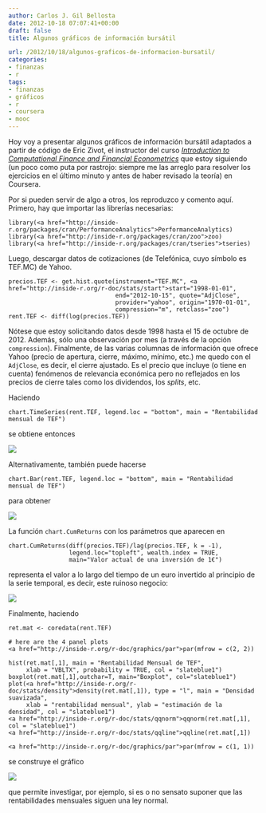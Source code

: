 ```yaml
---
author: Carlos J. Gil Bellosta
date: 2012-10-18 07:07:41+00:00
draft: false
title: Algunos gráficos de información bursátil

url: /2012/10/18/algunos-graficos-de-informacion-bursatil/
categories:
- finanzas
- r
tags:
- finanzas
- gráficos
- r
- coursera
- mooc
---
```


Hoy voy a presentar algunos gráficos de información bursátil adaptados a partir de código de Eric Zivot, el instructor del curso [_Introduction to Computational Finance and Financial Econometrics_](http://class.coursera.org/compfinance-2012-001) que estoy siguiendo (un poco como puta por rastrojo: siempre me las arreglo para resolver los ejercicios en el último minuto y antes de haber revisado la teoría) en Coursera.

Por si pueden servir de algo a otros, los reproduzco y comento aquí. Primero, hay que importar las librerías necesarias:



    library(<a href="http://inside-r.org/packages/cran/PerformanceAnalytics">PerformanceAnalytics)
    library(<a href="http://inside-r.org/packages/cran/zoo">zoo)
    library(<a href="http://inside-r.org/packages/cran/tseries">tseries)



Luego, descargar datos de cotizaciones (de Telefónica, cuyo símbolo es TEF.MC) de Yahoo.



    precios.TEF <- get.hist.quote(instrument="TEF.MC", <a href="http://inside-r.org/r-doc/stats/start">start="1998-01-01",
                                  end="2012-10-15", quote="AdjClose",
                                  provider="yahoo", origin="1970-01-01",
                                  compression="m", retclass="zoo")
    rent.TEF <- diff(log(precios.TEF))



Nótese que estoy solicitando datos desde 1998 hasta el 15 de octubre de 2012. Además, sólo una observación por mes (a través de la opción `compression`). Finalmente, de las varias columnas de información que ofrece Yahoo (precio de apertura, cierre, máximo, mínimo, etc.) me quedo con el `AdjClose`, es decir, el cierre ajustado. Es el precio que incluye (o tiene en cuenta) fenómenos de relevancia económica pero no reflejados en los precios de cierre tales como los dividendos, los _splits_, etc.

Haciendo



    chart.TimeSeries(rent.TEF, legend.loc = "bottom", main = "Rentabilidad mensual de TEF")



se obtiene entonces

[![](/wp-uploads/2012/10/rentabilidad_TEF-300x245.png)
](/wp-uploads/2012/10/rentabilidad_TEF.png)

Alternativamente, también puede hacerse



    chart.Bar(rent.TEF, legend.loc = "bottom", main = "Rentabilidad mensual de TEF")



para obtener

[![](/wp-uploads/2012/10/rentabilidad_TEF_barras-300x245.png)
](/wp-uploads/2012/10/rentabilidad_TEF_barras.png)

La función `chart.CumReturns` con los parámetros que aparecen en



    chart.CumReturns(diff(precios.TEF)/lag(precios.TEF, k = -1),
                     legend.loc="topleft", wealth.index = TRUE,
                     main="Valor actual de una inversión de 1€")



representa el valor a lo largo del tiempo de un euro invertido al principio de la serie temporal, es decir, este ruinoso negocio:

[![](/wp-uploads/2012/10/rentabilidad_1_euro_TEF-300x245.png)
](/wp-uploads/2012/10/rentabilidad_1_euro_TEF.png)

Finalmente, haciendo



    ret.mat <- coredata(rent.TEF)

    # here are the 4 panel plots
    <a href="http://inside-r.org/r-doc/graphics/par">par(mfrow = c(2, 2))

    hist(ret.mat[,1], main = "Rentabilidad Mensual de TEF",
         xlab = "VBLTX", probability = TRUE, col = "slateblue1")
    boxplot(ret.mat[,1],outchar=T, main="Boxplot", col="slateblue1")
    plot(<a href="http://inside-r.org/r-doc/stats/density">density(ret.mat[,1]), type = "l", main = "Densidad suavizada",
         xlab = "rentabilidad mensual", ylab = "estimación de la densidad", col = "slateblue1")
    <a href="http://inside-r.org/r-doc/stats/qqnorm">qqnorm(ret.mat[,1], col = "slateblue1")
    <a href="http://inside-r.org/r-doc/stats/qqline">qqline(ret.mat[,1])

    <a href="http://inside-r.org/r-doc/graphics/par">par(mfrow = c(1, 1))



se construye el gráfico

[![](/wp-uploads/2012/10/analisis_normalidad-300x300.png)
](/wp-uploads/2012/10/analisis_normalidad.png)

que permite investigar, por ejemplo, si es o no sensato suponer que las rentabilidades mensuales siguen una ley normal.

